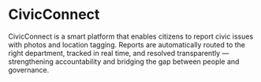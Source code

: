# CivicConnect
CivicConnect is a smart platform that enables citizens to report civic issues with photos and location tagging. Reports are automatically routed to the right department, tracked in real time, and resolved transparently — strengthening accountability and bridging the gap between people and governance.
